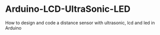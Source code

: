 # Arduino-LCD-UltraSonic-LED
How to design and code a distance sensor with ultrasonic, lcd and led in Arduino
